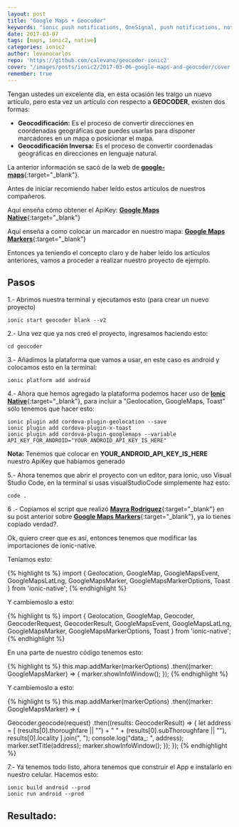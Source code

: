 ```yaml
---
layout: post
title: "Google Maps + Geocoder"
keywords: "ionic push notifications, OneSignal, push notifications, notifications, notifications en ionic 2, OneSignal y ionic"
date: 2017-03-07
tags: [maps, ionic2, native]
categories: ionic2
author: levanocarlos
repo: 'https://github.com/calevano/geocoder-ionic2'
cover: "/images/posts/ionic2/2017-03-06-google-maps-and-geocoder/cover.jpg"
remember: true
---
```


Tengan ustedes un excelente día, en esta ocasión les traigo un nuevo artículo, pero esta vez un artículo con respecto a **GEOCODER**, existen dos formas:

- **Geocodificación:** Es el proceso de convertir direcciones en coordenadas geográficas que puedes usarlas para disponer marcadores en un mapa o posicionar el mapa. 
- **Geocodificación Inversa:** Es el proceso de convertir coordenadas geográficas en direcciones en lenguaje natural.

La anterior información se sacó de la web de [**google-maps**](https://developers.google.com/maps/documentation/geocoding/intro?hl=es-419){:target="_blank"}.

<!--summary-->

<amp-img width="1024" height="512" layout="responsive" src="{{site.baseurl}}/images/posts/ionic2/2017-03-06-google-maps-and-geocoder/cover.jpg" alt="Ionic Push Notifications"></amp-img>

Antes de iniciar recomiendo haber leído estos artículos de nuestros compañeros.

Aquí enseña cómo obtener el ApiKey: [**Google Maps Native**]({{site.urlblog}}/ionic2/google-maps-native/){:target="_blank"}

Aquí enseña a como colocar un marcador en nuestro mapa: [**Google Maps Markers**]({{site.urlblog}}/ionic2/google-maps-markers/){:target="_blank"}

Entonces ya teniendo el concepto claro y de haber leído los artículos anteriores, vamos a proceder a realizar nuestro proyecto de ejemplo.

## Pasos

1.- Abrimos nuestra terminal y ejecutamos esto (para crear un nuevo proyecto)

```
ionic start geocoder blank --v2
```

2.- Una vez que ya nos creó el proyecto, ingresamos haciendo esto:

```
cd geocoder 
```

3.- Añadimos la plataforma que vamos a usar, en este caso es android y colocamos esto en la terminal:

```
ionic platform add android
```

4.- Ahora que hemos agregado la plataforma podemos hacer uso de [**Ionic Native**]({{site.urlblog}}/ionic2/ionic-native/){:target="_blank"}, para incluir a "Geolocation, GoogleMaps, Toast" sólo tenemos que hacer esto:

```
ionic plugin add cordova-plugin-geolocation --save
ionic plugin add cordova-plugin-x-toast
ionic plugin add cordova-plugin-googlemaps --variable API_KEY_FOR_ANDROID="YOUR_ANDROID_API_KEY_IS_HERE"
```

**Nota:** Tenemos que colocar en **YOUR_ANDROID_API_KEY_IS_HERE** nuestro ApiKey que habíamos generado

5.- Ahora tenemos que abrir el proyecto con un editor, para ionic, uso Visual Studio Code, en la terminal si usas visualStudioCode simplemente haz esto: 

```
code .
```

6 .- Copiamos el script que realizó [**Mayra Rodriguez**]({{site.urlblog}}/authors/mayrititis/){:target="_blank"} en su post anterior sobre [**Google Maps Markers**]({{site.urlblog}}/ionic2/google-maps-markers/){:target="_blank"}, ya lo tienes copiado verdad?.

Ok, quiero creer que es así, entonces tenemos que modificar las importaciones de ionic-native.

Teníamos esto:

{% highlight ts %}
import {
  Geolocation, 
  GoogleMap, 
  GoogleMapsEvent, 
  GoogleMapsLatLng, 
  GoogleMapsMarker, 
  GoogleMapsMarkerOptions, 
  Toast
} from 'ionic-native';
{% endhighlight %}

Y cambiemoslo a esto:

{% highlight ts %}
import {
  Geolocation, 
  GoogleMap, 
  Geocoder, 
  GeocoderRequest, 
  GeocoderResult,
  GoogleMapsEvent, 
  GoogleMapsLatLng,
  GoogleMapsMarker, 
  GoogleMapsMarkerOptions, 
  Toast
} from 'ionic-native';
{% endhighlight %}

En una parte de nuestro código tenemos esto:

{% highlight ts %}
this.map.addMarker(markerOptions)
.then((marker: GoogleMapsMarker) => {
    marker.showInfoWindow();
});
{% endhighlight %}

Y cambiemoslo a esto:

{% highlight ts %}
this.map.addMarker(markerOptions)
.then((marker: GoogleMapsMarker) => {

  Geocoder.geocode(request)
  .then((results: GeocoderResult) => {
    let address = [
      (results[0].thoroughfare || "") + " " + (results[0].subThoroughfare || ""),
      results[0].locality
    ].join(", ");
    console.log("data_: ", address);
    marker.setTitle(address);
    marker.showInfoWindow();
  });
});
{% endhighlight %}

7.- Ya tenemos todo listo, ahora tenemos que construir el App e instalarlo en nuestro celular. Hacemos esto:

```
ionic build android --prod
ionic run android --prod
```

## Resultado:

<div class="row">
  <div class="col col-100 col-md-50 offset-md-25 col-lg-50 offset-lg-25">
    <amp-img width="1080" height="1920" layout="responsive" src="{{site.baseurl}}/images/posts/ionic2/2017-03-06-google-maps-and-geocoder/result.png"></amp-img>
  </div>
</div>
<br/>
